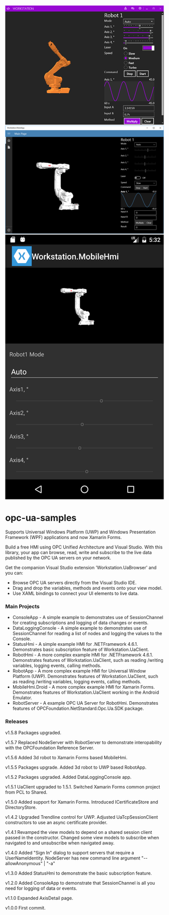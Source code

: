 ![Workstation][1] ![RobotApp][2] ![mobilehmi-droid][3]

# opc-ua-samples
Supports Universal Windows Platform (UWP) and Windows Presentation Framework (WPF) applications and now Xamarin Forms.

Build a free HMI using OPC Unified Architecture and Visual Studio. With this library, your app can browse, read, write and subscribe to the live data published by the OPC UA servers on your network.

Get the companion Visual Studio extension 'Workstation.UaBrowser' and you can:
- Browse OPC UA servers directly from the Visual Studio IDE.
- Drag and drop the variables, methods and events onto your view model.
- Use XAML bindings to connect your UI elements to live data.


### Main Projects
- ConsoleApp - A simple example to demonstrates use of SessionChannel for creating subscriptions and logging of data changes or events.
- DataLoggingConsole - A simple example to demonstrates use of SessionChannel for reading a list of nodes and logging the values to the Console.
- StatusHmi - A simple example HMI for .NETFramework 4.6.1. Demonstrates basic subscription feature of Workstation.UaClient. 
- RobotHmi - A more complex example HMI for .NETFramework 4.6.1. Demonstrates features of Workstation.UaClient, such as reading /writing variables, logging events, calling methods. 
- RobotApp - A more complex example HMI for Universal Window Platform (UWP). Demonstrates features of Workstation.UaClient, such as reading /writing variables, logging events, calling methods. 
- MobileHmi.Droid - A more complex example HMI for Xamarin Forms. Demonstrates features of Workstation.UaClient working in the Android Emulator. 
- RobotServer - A example OPC UA Server for RobotHmi. Demonstrates features of OPCFoundation.NetStandard.Opc.Ua.SDK package. 

### Releases

v1.5.8 Packages upgraded.

v1.5.7 Replaced NodeServer with RobotServer to demonstrate interopability with the OPCFoundation Reference Server.

v1.5.6 Added 3d robot to Xamarin Forms based MobileHmi.

v1.5.5 Packages upgrade. Added 3d robot to UWP based RobotApp. 

v1.5.2 Packages upgraded. Added DataLoggingConsole app.

v1.5.1 UaClient upgraded to 1.5.1. Switched Xamarin Forms common project from PCL to Shared. 

v1.5.0 Added support for Xamarin Forms. Introduced ICertificateStore and DirectoryStore.

v1.4.2 Upgraded Trendline control for UWP. Adjusted UaTcpSessionClient constructors to use an async certificate provider. 

v1.4.1 Revamped the view models to depend on a shared session client passed in the constructor. Changed some view models to subscribe when navigated to and unsubscribe when navigated away.

v1.4.0 Added "Sign In" dialog to support servers that require a UserNameIdentity. NodeServer has new command line argument "--allowAnonymous" | "-a" 

v1.3.0 Added StatusHmi to demonstrate the basic subscription feature.

v1.2.0 Added ConsoleApp to demonstrate that SessionChannel is all you need for logging of data or events.

v1.1.0 Expanded AxisDetail page.

v1.0.0 First commit.

[1]: WorkstationRuntime.png
[2]: RobotApp.png
[3]: mobilehmi-droid.png  
